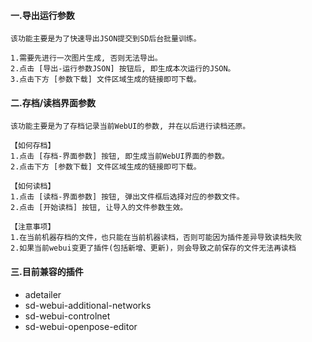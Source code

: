 #### 一.导出运行参数
```angular2html
该功能主要是为了快速导出JSON提交到SD后台批量训练。

1.需要先进行一次图片生成, 否则无法导出。
2.点击 [导出-运行参数JSON] 按钮后, 即生成本次运行的JSON。
3.点击下方 [参数下载] 文件区域生成的链接即可下载。
```

#### 二.存档/读档界面参数
```angular2html
该功能主要是为了存档记录当前WebUI的参数, 并在以后进行读档还原。

【如何存档】
1.点击 [存档-界面参数] 按钮, 即生成当前WebUI界面的参数。
2.点击下方 [参数下载] 文件区域生成的链接即可下载。

【如何读档】
1.点击 [读档-界面参数] 按钮, 弹出文件框后选择对应的参数文件。
2.点击 [开始读档] 按钮, 让导入的文件参数生效。

【注意事项】
1.在当前机器存档的文件，也只能在当前机器读档，否则可能因为插件差异导致读档失败
2.如果当前webui变更了插件(包括新增、更新)，则会导致之前保存的文件无法再读档
```

#### 三.目前兼容的插件
* adetailer
* sd-webui-additional-networks
* sd-webui-controlnet
* sd-webui-openpose-editor